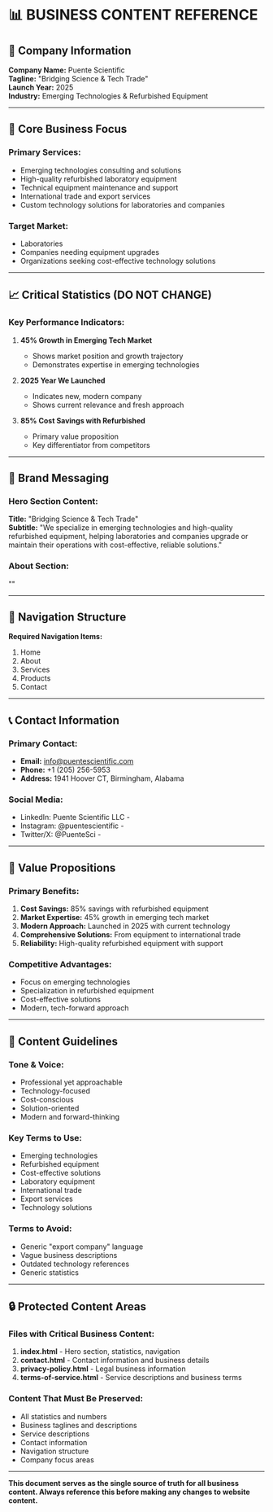 # 📊 BUSINESS CONTENT REFERENCE

## 🏢 **Company Information**

**Company Name:** Puente Scientific  
**Tagline:** "Bridging Science & Tech Trade"  
**Launch Year:** 2025  
**Industry:** Emerging Technologies & Refurbished Equipment  

---

## 🎯 **Core Business Focus**

### **Primary Services:**
- Emerging technologies consulting and solutions
- High-quality refurbished laboratory equipment
- Technical equipment maintenance and support
- International trade and export services
- Custom technology solutions for laboratories and companies

### **Target Market:**
- Laboratories
- Companies needing equipment upgrades
- Organizations seeking cost-effective technology solutions

---

## 📈 **Critical Statistics (DO NOT CHANGE)**

### **Key Performance Indicators:**
1. **45% Growth in Emerging Tech Market**
   - Shows market position and growth trajectory
   - Demonstrates expertise in emerging technologies

2. **2025 Year We Launched**
   - Indicates new, modern company
   - Shows current relevance and fresh approach

3. **85% Cost Savings with Refurbished**
   - Primary value proposition
   - Key differentiator from competitors

---

## 🎨 **Brand Messaging**

### **Hero Section Content:**
**Title:** "Bridging Science & Tech Trade"  
**Subtitle:** "We specialize in emerging technologies and high-quality refurbished equipment, helping laboratories and companies upgrade or maintain their operations with cost-effective, reliable solutions."

### **About Section:**
""

---

## 🧭 **Navigation Structure**

**Required Navigation Items:**
1. Home
2. About
3. Services
4. Products
5. Contact

---

## 📞 **Contact Information**

### **Primary Contact:**
- **Email:** info@puentescientific.com
- **Phone:** +1 (205) 256-5953
- **Address:**  1941 Hoover CT, Birmingham, Alabama 

### **Social Media:**
- LinkedIn: Puente Scientific LLC -
- Instagram: @puentescientific -
- Twitter/X: @PuenteSci - 

---

## 🚀 **Value Propositions**

### **Primary Benefits:**
1. **Cost Savings:** 85% savings with refurbished equipment
2. **Market Expertise:** 45% growth in emerging tech market
3. **Modern Approach:** Launched in 2025 with current technology
4. **Comprehensive Solutions:** From equipment to international trade
5. **Reliability:** High-quality refurbished equipment with support

### **Competitive Advantages:**
- Focus on emerging technologies
- Specialization in refurbished equipment
- Cost-effective solutions
- Modern, tech-forward approach

---

## 📝 **Content Guidelines**

### **Tone & Voice:**
- Professional yet approachable
- Technology-focused
- Cost-conscious
- Solution-oriented
- Modern and forward-thinking

### **Key Terms to Use:**
- Emerging technologies
- Refurbished equipment
- Cost-effective solutions
- Laboratory equipment
- International trade
- Export services
- Technology solutions

### **Terms to Avoid:**
- Generic "export company" language
- Vague business descriptions
- Outdated technology references
- Generic statistics

---

## 🔒 **Protected Content Areas**

### **Files with Critical Business Content:**
1. **index.html** - Hero section, statistics, navigation
2. **contact.html** - Contact information and business details
3. **privacy-policy.html** - Legal business information
4. **terms-of-service.html** - Service descriptions and business terms

### **Content That Must Be Preserved:**
- All statistics and numbers
- Business taglines and descriptions
- Service descriptions
- Contact information
- Navigation structure
- Company focus areas

---

**This document serves as the single source of truth for all business content. Always reference this before making any changes to website content.**
